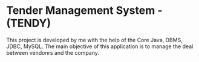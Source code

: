 # Tender Management System - (TENDY)
This project is developed by me with the help of the Core Java, DBMS, JDBC, MySQL. The main objective of this application is to manage the deal between vendonrs and the company.
